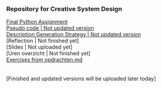 <h3>Repository for Creative System Design</h3>

[Final Python Assignment](/python_basics/irregularBeatGenerator/irregular_beat_generator.py)<br>
[Pseudo code | Not updated version](/python_basics/irregularBeatGenerator/pseudo_code.pdf)<br>
[Description Generation Strategy | Not updated version](/python_basics/irregularBeatGenerator/strategy_pros_cons.pdf)<br>
[Reflection | Not finished yet]<br>
[Slides | Not uploaded yet]<br>
[Uren overzicht | Not finished yet]<br>
[Exercises from opdrachten.md](/python_basics/exercises)<br>
<br><br>
[Finished and updated versions will be uploaded later today]

<!-- Description Generation Strategy path:
(Irregular Beat Generator)
/python_basics/irregularBeatGenerator/strategy_pros_cons.pdf

Exercises from opdrachten.md and handouts path:
/python_basics/exercises/ -->

